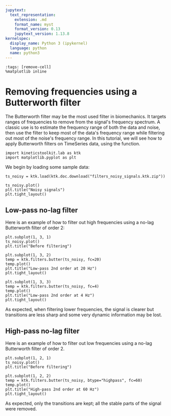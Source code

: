 ```yaml
---
jupytext:
  text_representation:
    extension: .md
    format_name: myst
    format_version: 0.13
    jupytext_version: 1.13.8
kernelspec:
  display_name: Python 3 (ipykernel)
  language: python
  name: python3
---
```


```{code-cell} ipython3
:tags: [remove-cell]
%matplotlib inline
```

# Removing frequencies using a Butterworth filter

The Butterworth filter may be the most used filter in biomechanics. It targets ranges of frequencies to remove from the signal's frequency spectrum. A classic use is to estimate the frequency range of both the data and noise, then use the filter to keep most of the data's frequency range while filtering out most of the noise's frequency range. In this tutorial, we will see how to apply Butterworth filters on TimeSeries data, using the [](api/ktk.filters.butter.rst) function.

```{code-cell} ipython3
import kineticstoolkit.lab as ktk
import matplotlib.pyplot as plt
```

We begin by loading some sample data:

```{code-cell} ipython3
ts_noisy = ktk.load(ktk.doc.download("filters_noisy_signals.ktk.zip"))

ts_noisy.plot()
plt.title("Noisy signals")
plt.tight_layout()
```

## Low-pass no-lag filter

Here is an example of how to filter out high frequencies using a no-lag Butterworth filter of order 2:

```{code-cell} ipython3
plt.subplot(1, 3, 1)
ts_noisy.plot()
plt.title("Before filtering")

plt.subplot(1, 3, 2)
temp = ktk.filters.butter(ts_noisy, fc=20)
temp.plot()
plt.title("Low-pass 2nd order at 20 Hz")
plt.tight_layout()

plt.subplot(1, 3, 3)
temp = ktk.filters.butter(ts_noisy, fc=4)
temp.plot()
plt.title("Low-pass 2nd order at 4 Hz")
plt.tight_layout()
```

As expected, when filtering lower frequencies, the signal is clearer but transitions are less sharp and some very dynamic information may be lost.

## High-pass no-lag filter

Here is an example of how to filter out low frequencies using a no-lag Butterworth filter of order 2.

```{code-cell} ipython3
plt.subplot(1, 2, 1)
ts_noisy.plot()
plt.title("Before filtering")

plt.subplot(1, 2, 2)
temp = ktk.filters.butter(ts_noisy, btype="highpass", fc=60)
temp.plot()
plt.title("High-pass 2nd order at 60 Hz")
plt.tight_layout()
```

As expected, only the transitions are kept; all the stable parts of the signal were removed.
